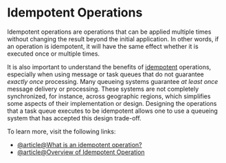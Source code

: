 # Idempotent Operations

Idempotent operations are operations that can be applied multiple times without changing the result beyond the initial application. In other words, if an operation is idempotent, it will have the same effect whether it is executed once or multiple times.

It is also important to understand the benefits of [idempotent](https://en.wikipedia.org/wiki/Idempotence#Computer_science_meaning) operations, especially when using message or task queues that do not guarantee _exactly once_ processing. Many queueing systems guarantee _at least once_ message delivery or processing. These systems are not completely synchronized, for instance, across geographic regions, which simplifies some aspects of their implementation or design. Designing the operations that a task queue executes to be idempotent allows one to use a queueing system that has accepted this design trade-off.

To learn more, visit the following links:

- [@article@What is an idempotent operation?](https://stackoverflow.com/questions/1077412/what-is-an-idempotent-operation)
- [@article@Overview of Idempotent Operation](https://www.baeldung.com/cs/idempotent-operations)

